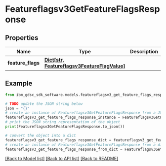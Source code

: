 # Featureflagsv3GetFeatureFlagsResponse


## Properties

Name | Type | Description | Notes
------------ | ------------- | ------------- | -------------
**feature_flags** | [**Dict[str, Featureflagsv3FeatureFlagValue]**](Featureflagsv3FeatureFlagValue.md) |  | [optional] 

## Example

```python
from ibm_gdsc_sdk_software.models.featureflagsv3_get_feature_flags_response import Featureflagsv3GetFeatureFlagsResponse

# TODO update the JSON string below
json = "{}"
# create an instance of Featureflagsv3GetFeatureFlagsResponse from a JSON string
featureflagsv3_get_feature_flags_response_instance = Featureflagsv3GetFeatureFlagsResponse.from_json(json)
# print the JSON string representation of the object
print(Featureflagsv3GetFeatureFlagsResponse.to_json())

# convert the object into a dict
featureflagsv3_get_feature_flags_response_dict = featureflagsv3_get_feature_flags_response_instance.to_dict()
# create an instance of Featureflagsv3GetFeatureFlagsResponse from a dict
featureflagsv3_get_feature_flags_response_from_dict = Featureflagsv3GetFeatureFlagsResponse.from_dict(featureflagsv3_get_feature_flags_response_dict)
```
[[Back to Model list]](../README.md#documentation-for-models) [[Back to API list]](../README.md#documentation-for-api-endpoints) [[Back to README]](../README.md)



